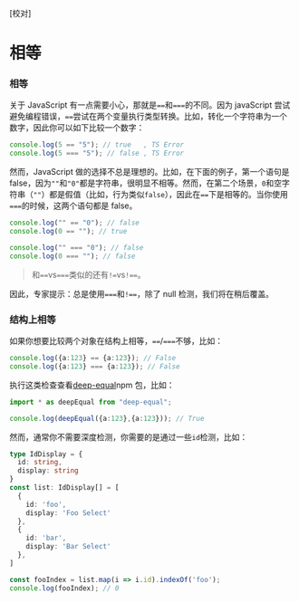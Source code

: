 [校对]
# 相等

### 相等

关于 JavaScript 有一点需要小心，那就是`==`和`===`的不同。因为 javaScript 尝试避免编程错误，`==`尝试在两个变量执行类型转换。比如，转化一个字符串为一个数字，因此你可以如下比较一个数字：
```ts
console.log(5 == "5"); // true   , TS Error
console.log(5 === "5"); // false , TS Error
```

然而，JavaScript 做的选择不总是理想的。比如，在下面的例子，第一个语句是 false，因为`""`和`"0"`都是字符串，很明显不相等。然而，在第二个场景，`0`和空字符串（`""`）都是假值（比如，行为类似`false`），因此在`==`下是相等的。当你使用`===`的时候，这两个语句都是 false。
```ts
console.log("" == "0"); // false
console.log(0 == ""); // true

console.log("" === "0"); // false
console.log(0 === ""); // false
```

> 和`==`vs`===`类似的还有`!=`vs`!==`。

因此，专家提示：总是使用`===`和`!==`，除了 null 检测，我们将在稍后覆盖。

### 结构上相等

如果你想要比较两个对象在结构上相等，`==`/`===`不够，比如：
```ts
console.log({a:123} == {a:123}); // False
console.log({a:123} === {a:123}); // False
```
执行这类检查查看[deep-equal](https://www.npmjs.com/package/deep-equal)npm 包，比如：
```ts
import * as deepEqual from "deep-equal";

console.log(deepEqual({a:123},{a:123})); // True
```

然而，通常你不需要深度检测，你需要的是通过一些`id`检测，比如：
```ts
type IdDisplay = {
  id: string,
  display: string
}
const list: IdDisplay[] = [
  {
    id: 'foo',
    display: 'Foo Select'
  },
  {
    id: 'bar',
    display: 'Bar Select'
  },
]

const fooIndex = list.map(i => i.id).indexOf('foo');
console.log(fooIndex); // 0
```
